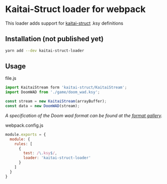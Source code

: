 # Kaitai-Struct loader for webpack
This loader adds support for [kaitai-struct](https://kaitai.io) .ksy definitions

## Installation (not published yet)

```sh
yarn add --dev kaitai-struct-loader
```

## Usage

file.js

```js
import KaitaiStream form 'kaitai-struct/KaitaiStream';
import DoomWAD from './game/doom_wad.ksy';

const stream = new KaitaiStream(arrayBuffer);
const data = new DoomWAD(stream);
```
*A specification of the Doom wad format can be found at the [format gallery](http://formats.kaitai.io/doom_wad/index.html).*

webpack.config.js
```js
module.exports = {
  module: {
    rules: [
      {
        test: /\.ksy$/,
        loader: 'kaitai-struct-loader'
      }
    ]
  }
}
```
